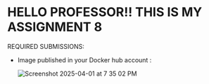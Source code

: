 # HELLO PROFESSOR!! THIS IS MY ASSIGNMENT 8

REQUIRED SUBMISSIONS:

- Image published in your Docker hub account :

  ![Screenshot 2025-04-01 at 7 35 02 PM](https://github.com/user-attachments/assets/677df61f-a995-4a00-976d-0b77c36d7335)

